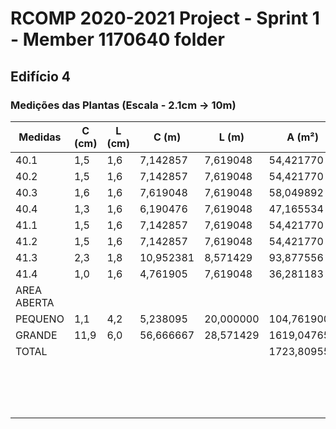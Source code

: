RCOMP 2020-2021 Project - Sprint 1 - Member 1170640 folder
===========================================
## Edifício 4

### Medições das Plantas (Escala - 2.1cm -> 10m)

| Medidas | C (cm)  | L (cm)  | C (m)     | L (m)     | A (m²)      | Outlets |
|---------|---------|---------|-----------|-----------|-------------|-----|
| 40.1    | 1,5     | 1,6     | 7,142857  | 7,619048  | 54,421770   | 12  |
| 40.2    | 1,5     | 1,6     | 7,142857  | 7,619048  | 54,421770   | 12  |
| 40.3    | 1,6     | 1,6     | 7,619048  | 7,619048  | 58,049892   | 12  |
| 40.4    | 1,3     | 1,6     | 6,190476  | 7,619048  | 47,165534   | 10  |
| 41.1    | 1,5     | 1,6     | 7,142857  | 7,619048  | 54,421770   | 12  |
| 41.2    | 1,5     | 1,6     | 7,142857  | 7,619048  | 54,421770   | 12  |
| 41.3    | 2,3     | 1,8     | 10,952381 | 8,571429  | 93,877556   | 20  |
| 41.4    | 1,0     | 1,6     | 4,761905  | 7,619048  | 36,281183   |  8  |
| AREA ABERTA |     |         |           |           |             |     |
| PEQUENO | 1,1     | 4,2     | 5,238095  | 20,000000 | 104,761900  |     |
| GRANDE  | 11,9    | 6,0     | 56,666667 | 28,571429 | 1619,047653 |     |
| TOTAL   |         |         |           |           | 1723,809553 | 346 |
|         |         |         |           |           || TOTAL DE OUTLETS |
|         |         |         |           |           |             | 444 |
